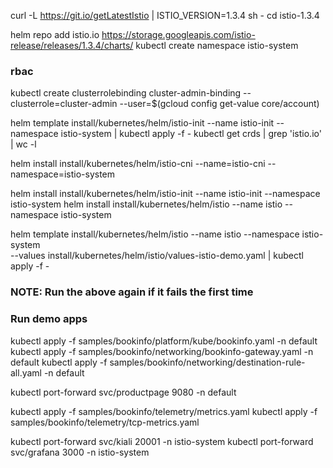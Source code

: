  curl -L https://git.io/getLatestIstio | ISTIO_VERSION=1.3.4 sh -
 cd istio-1.3.4
 
 helm repo add istio.io https://storage.googleapis.com/istio-release/releases/1.3.4/charts/
 kubectl create namespace istio-system
 ### rbac
 kubectl create clusterrolebinding cluster-admin-binding --clusterrole=cluster-admin --user=$(gcloud config get-value core/account)


helm template install/kubernetes/helm/istio-init --name istio-init --namespace istio-system | kubectl apply -f -
kubectl get crds | grep 'istio.io' | wc -l

helm install install/kubernetes/helm/istio-cni --name=istio-cni --namespace=istio-system 



helm install install/kubernetes/helm/istio-init --name istio-init --namespace istio-system
helm install install/kubernetes/helm/istio --name istio --namespace istio-system

helm template install/kubernetes/helm/istio --name istio --namespace istio-system \
    --values install/kubernetes/helm/istio/values-istio-demo.yaml | kubectl apply -f -

### NOTE: Run the above again if it fails the first time
  
### Run demo apps
kubectl apply -f samples/bookinfo/platform/kube/bookinfo.yaml -n default
kubectl apply -f samples/bookinfo/networking/bookinfo-gateway.yaml  -n default
kubectl apply -f samples/bookinfo/networking/destination-rule-all.yaml -n default
 
kubectl port-forward svc/productpage  9080  -n default 

kubectl apply -f samples/bookinfo/telemetry/metrics.yaml
kubectl apply -f samples/bookinfo/telemetry/tcp-metrics.yaml

kubectl port-forward svc/kiali 20001 -n istio-system
kubectl port-forward svc/grafana 3000 -n istio-system

 